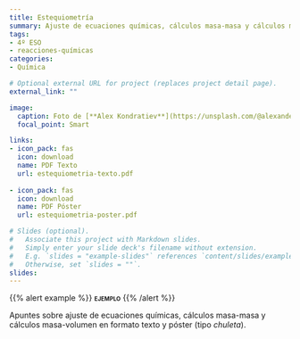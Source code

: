 ```yaml
---
title: Estequiometría
summary: Ajuste de ecuaciones químicas, cálculos masa-masa y cálculos masa-volumen.
tags:
- 4º ESO
- reacciones-químicas
categories:
- Química

# Optional external URL for project (replaces project detail page).
external_link: ""

image:
  caption: Foto de [**Alex Kondratiev**](https://unsplash.com/@alexanderkondratiev) en [Unsplash](https://unsplash.com)
  focal_point: Smart

links:
- icon_pack: fas
  icon: download
  name: PDF Texto
  url: estequiometria-texto.pdf
  
- icon_pack: fas
  icon: download
  name: PDF Póster
  url: estequiometria-poster.pdf  

# Slides (optional).
#   Associate this project with Markdown slides.
#   Simply enter your slide deck's filename without extension.
#   E.g. `slides = "example-slides"` references `content/slides/example-slides.md`.
#   Otherwise, set `slides = ""`.
slides: 
---
```


{{% alert example %}}
<span style="font-variant:small-caps;">**ejemplo**</span>
{{% /alert %}}

Apuntes sobre ajuste de ecuaciones químicas, cálculos masa-masa y cálculos masa-volumen en formato texto y póster (tipo _chuleta_).
